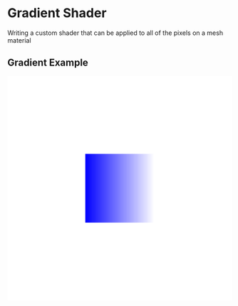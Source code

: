 # Gradient Shader

Writing a custom shader that can be applied to all of the pixels on a mesh material

## Gradient Example

![Gradient Shader](gradient.gif)
